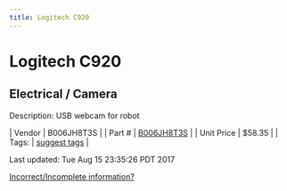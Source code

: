 ```yaml
---
title: Logitech C920
---
```


# Logitech C920
## Electrical / Camera
Description: 	USB webcam for robot 

| Vendor | B006JH8T3S | 
| Part # | [B006JH8T3S](https://www.amazon.com/Logitech-Widescreen-Calling-Recording-Desktop/dp/B006JH8T3S) | 
| Unit Price | $58.35 | 
| Tags: | [suggest tags](https://docs.google.com/forms/d/e/1FAIpQLSeWyY8v3RgOty-MyWmh9U0iivNYN_molChYyS-0U-o-kOAv_g/viewform) | 

Last updated: Tue Aug 15 23:35:26 PDT 2017

 [Incorrect/Incomplete information?](https://docs.google.com/forms/d/e/1FAIpQLSeWyY8v3RgOty-MyWmh9U0iivNYN_molChYyS-0U-o-kOAv_g/viewform)